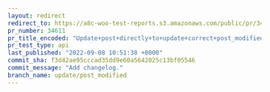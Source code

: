 ```yaml
---
layout: redirect
redirect_to: https://a8c-woo-test-reports.s3.amazonaws.com/public/pr/34611/api/index.html
pr_number: 34611
pr_title_encoded: "Update+post+directly+to+update+correct+post_modified+value"
pr_test_type: api
last_published: "2022-09-08 10:51:38 +0000"
commit_sha: f3d42ae95cccad35dd9e60a5642025c13bf05546
commit_message: "Add changelog."
branch_name: update/post_modified
---
```

